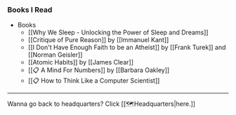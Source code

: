 ### Books I Read

- Books
	- [[Why We Sleep - Unlocking the Power of Sleep and Dreams]]
	- [[Critique of Pure Reason]] by [[Immanuel Kant]]
	- [[I Don't Have Enough Faith to be an Atheist]] by [[Frank Turek]] and [[Norman Geisler]]
	- [[Atomic Habits]] by [[James Clear]]
	- [[📋 A Mind For Numbers]] by [[Barbara Oakley]]
	- [[📋 How to Think Like a Computer Scientist]] 
---
Wanna go back to headquarters? Click [[🗺Headquarters|here.]] 